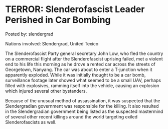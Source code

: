 # TERROR: Slenderofascist Leader Perished in Car Bombing

Posted by: slendergrad

Nations involved: Slendergrad, United Texico

The Slenderofascist Party general secretary John Low, who fled the country on a commercial flight after the Slenderofascist uprising failed, met a violent end to his life this morning as he drove a rented car across the streets of Georgetown, Nanyang. The car was about to enter a T-junction when it apparently exploded. While it was initially thought to be a car bomb, surveillance footage later showed what seemed to be a small UAV, perhaps filled with explosives, ramming itself into the vehicle, causing an explosion which injured several other bystanders.

Because of the unusual method of assassination, it was suspected that the Slendergradian government was responsible for the killing. It also resulted in the Slendergradian government being listed as the suspected mastermind of several other recent killings around the world targeting exiled Slenderofascists as well.